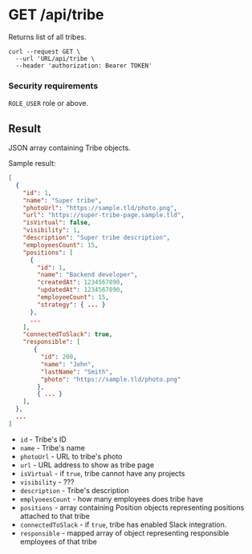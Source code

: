 # GET /api/tribe

Returns list of all tribes.

```
curl --request GET \
  --url 'URL/api/tribe \
  --header 'authorization: Bearer TOKEN'
```

### Security requirements
`ROLE_USER` role or above.

## Result

JSON array containing Tribe objects.

Sample result:

```json
[
  {
    "id": 1,
    "name": "Super tribe",
    "photoUrl": "https://sample.tld/photo.png",
    "url": "https://super-tribe-page.sample.tld",
    "isVirtual": false,
    "visibility": 1,
    "description": "Super tribe description",
    "employeesCount": 15,
    "positions": [
      {
        "id": 1,
        "name": "Backend developer",
        "createdAt": 1234567890,
        "updatedAt": 1234567890,
        "employeeCount": 15,
        "strategy": { ... }
      },
      ...
    ],
    "connectedToSlack": true,
    "responsible": [
       {
         "id": 200,
         "name": "John",
         "lastName": "Smith",
         "photo": "https://sample.tld/photo.png"
        },
        { ... }
    ],
  },
  ...
]
```

* `id` - Tribe's ID
* `name` - Tribe's name
* `photoUrl` - URL to tribe's photo
* `url` - URL address to show as tribe page
* `isVirtual` - if `true`, tribe cannot have any projects
* `visibility` - ???
* `description` - Tribe's description
* `emplyoeesCount` - how many employees does tribe have
* `positions` - array containing Position objects representing positions attached to that tribe
* `connectedToSlack` - if `true`, tribe has enabled Slack integration. 
* `responsible` - mapped array of object representing responsible employees of that tribe
